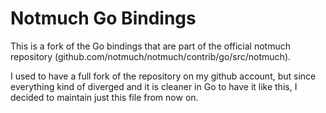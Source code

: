 # Notmuch Go Bindings

This is a fork of the Go bindings that are part of the official notmuch repository (github.com/notmuch/notmuch/contrib/go/src/notmuch).

I used to have a full fork of the repository on my github account, but since everything kind of
diverged and it is cleaner in Go to have it like this, I decided to maintain
just this file from now on.

